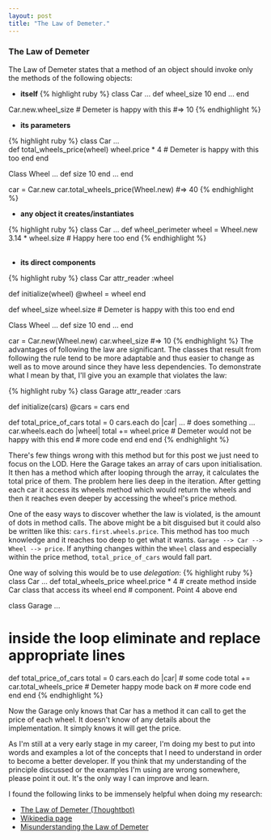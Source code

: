 ```yaml
---
layout: post
title: "The Law of Demeter."
---
```

### The Law of Demeter

The Law of Demeter states that a method of an object should invoke only the methods of the following objects:

- **itself**
{% highlight ruby %}
class Car
  ...
  def wheel_size
    10
  end
  ...
end

Car.new.wheel_size # Demeter is happy with this
#=> 10
{% endhighlight %}
<br/> 

- **its parameters**

{% highlight ruby %}
class Car
...     
  def total_wheels_price(wheel)
    wheel.price * 4 # Demeter is happy with this too
  end
end

Class Wheel
  ...
  def size
    10
  end
  ...
end

car = Car.new 
car.total_wheels_price(Wheel.new)
#=> 40
{% endhighlight %}
<br/>    

- **any object it creates/instantiates**

{% highlight ruby %}
class Car
...
def wheel_perimeter
  wheel = Wheel.new
  3.14 * wheel.size # Happy here too
end
{% endhighlight %}  
<br/>    

- **its direct components**

{% highlight ruby %}
class Car
  attr_reader :wheel
  
  def initialize(wheel)
    @wheel = wheel
  end
  
  def wheel_size
    wheel.size # Demeter is happy with this too
  end
end

Class Wheel
  ...
  def size
    10
  end
  ...
end

car = Car.new(Wheel.new) 
car.wheel_size
#=> 10
{% endhighlight %}
The advantages of following the law are significant. The classes that result from following the rule tend to be more adaptable and thus easier to change as well as to move around since they have less dependencies. To demonstrate what I mean by that, I'll give you an example that violates the law:
<br/>

{% highlight ruby %}
class Garage
  attr_reader :cars
  
  def initialize(cars)
    @cars = cars
  end
  
  def total_price_of_cars
    total = 0
    cars.each do |car|
      ...
      # does something
      ...
      car.wheels.each do |wheel|
        total += wheel.price  # Demeter would not be happy with this
      end
      # more code
    end
  end
end
{% endhighlight %}
     

There's few things wrong with this method but for this post we just need to focus on the LOD. Here the Garage takes an array of cars upon initialisation. It then has a method which after looping through the array, it calculates the total price of them. The problem here lies deep in the iteration. After getting each car it access its wheels method which would return the wheels and then it reaches even deeper by accessing the wheel's price method.

One of the easy ways to discover whether the law is violated, is the amount of dots in method calls. The above might be a bit disguised but it could also be written like this: `cars.first.wheels.price`.
This method has too much knowledge and it reaches too deep to get what it wants.
`Garage --> Car --> Wheel --> price`.
If anything changes within the `Wheel` class and especially within the price method, `total_price_of_cars` would fall part.

One way of solving this would be to use *delegation*:
{% highlight ruby %}
class Car
  ...
  def total_wheels_price
    wheel.price * 4 # create method inside Car class that access its wheel
  end              # component. Point 4 above
end

class Garage
  ...
  # inside the loop eliminate and replace appropriate lines
  def total_price_of_cars
    total = 0
    cars.each do |car|
      # some code 
        total += car.total_wheels_price  # Demeter happy mode back on
      # more code
    end
  end
end
{% endhighlight %}

Now the Garage only knows that Car has a method it can call to get the price of each wheel. It doesn't know of any details about the implementation. It simply knows it will get the price.

As I'm still at a very early stage in my career, I'm doing my best to put into words and examples a lot of the concepts that I need to understand in order to become a better developer. If you think that my understanding of the principle discussed or the examples I'm using are wrong somewhere, please point it out. It's the only way I can improve and learn.

I found the following links to be immensely helpful when doing my research:

- [The Law of Demeter (Thoughtbot)](https://www.youtube.com/watch?v=RwO7SdSP_E8&list=PL8tzorAO7s0jx03fMEzVzsq-zNHOWHvSZ&index=18)
- [Wikipedia page](https://en.wikipedia.org/wiki/Law_of_Demeter)
- [Misunderstanding the Law of Demeter](http://www.dan-manges.com/blog/37)
